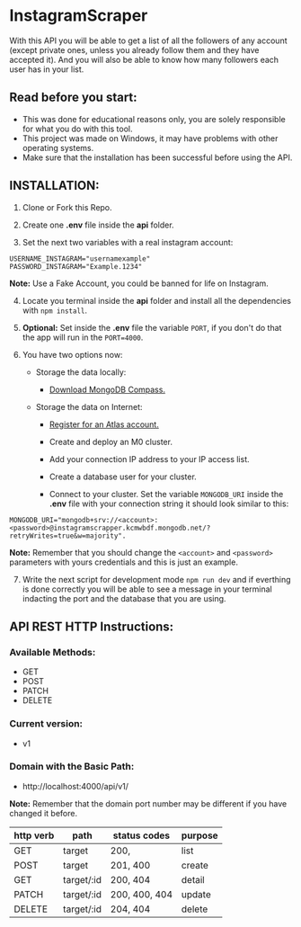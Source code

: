 # InstagramScraper
With this API you will be able to get a list of all the followers of any account (except private ones, unless you already follow them and they have accepted it). And you will also be able to know how many followers each user has in your list.


## Read before you start:
- This was done for educational reasons only, you are solely responsible for what you do with this tool.
- This project was made on Windows, it may have problems with other operating systems.
- Make sure that the installation has been successful before using the API.


##  INSTALLATION:
1. Clone or Fork this Repo.

2. Create one **.env** file inside the **api** folder.

3. Set the next two variables with a real instagram account:

```
USERNAME_INSTAGRAM="usernamexample"
PASSWORD_INSTAGRAM="Example.1234"
```  
**Note:** Use a Fake Account, you could be banned for life on Instagram.

4. Locate you terminal inside the **api** folder and install all the dependencies with `npm install`. 

5. **Optional:** Set inside the **.env** file the variable `PORT`, if you don't do that the app will run in the `PORT=4000`.

6. You have two options now: 

    + Storage the data locally: 
        - [Download MongoDB Compass.](https://www.mongodb.com/docs/compass/current/install/)

    + Storage the data on Internet: 
        - [Register for an Atlas account.](https://www.mongodb.com/cloud/atlas/register)  

        - Create and deploy an M0 cluster.

        - Add your connection IP address to your IP access list.

        - Create a database user for your cluster.

        - Connect to your cluster. Set the variable `MONGODB_URI` inside the **.env** file with your connection string it should look similar to this: 
```
MONGODB_URI="mongodb+srv://<account>:<password>@instagramscrapper.kcmwbdf.mongodb.net/?retryWrites=true&w=majority".
```

**Note:** Remember that you should change the  `<account>` and `<password>` parameters with yours credentials and this is just an example.

7. Write the next script for development mode `npm run dev` and if everthing is done correctly you will be able to see a message in your terminal indacting the port and the database that you are using.


## API REST HTTP Instructions:

### Available Methods: 
- GET
- POST
- PATCH
- DELETE 

### Current version:
- v1 

### Domain with the Basic Path:
- http://localhost:4000/api/v1/

**Note:** Remember that the domain port number may be different if you have changed it before.


| http verb | path                 | status codes  | purpose |
| --------- | -------------------- | ------------- | ------- |
| GET       | target               | 200,          | list    |
| POST      | target               | 201, 400      | create  |
| GET       | target/:id           | 200, 404      | detail  |
| PATCH     | target/:id           | 200, 400, 404 | update  |
| DELETE    | target/:id           | 204, 404      | delete  |
